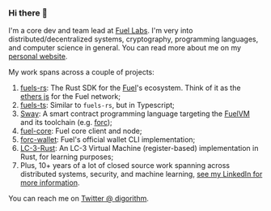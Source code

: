### Hi there 👋

I'm a core dev and team lead at [Fuel Labs](https://fuel.network/). I'm very into distributed/decentralized systems, cryptography, programming languages, and computer science in general. You can read more about me on my [personal website](https://www.rodrigoaraujo.me/). 

My work spans across a couple of projects:

1. [fuels-rs](https://github.com/FuelLabs/fuels-rs): The Rust SDK for the [Fuel](https://fuel.network/)'s ecosystem. Think of it as the [ethers js](https://docs.ethers.io/v5/) for the Fuel network;
2. [fuels-ts](https://github.com/FuelLabs/fuels-ts/): Similar to `fuels-rs`, but in Typescript;
3. [Sway](https://github.com/FuelLabs/sway): A smart contract programming language targeting the [FuelVM](https://github.com/FuelLabs/fuel-vm) and its toolchain (e.g. [forc](https://github.com/FuelLabs/sway/tree/master/forc));
4. [fuel-core](https://github.com/FuelLabs/fuel-core): Fuel core client and node;
5. [forc-wallet](https://github.com/FuelLabs/forc-wallet): Fuel's official wallet CLI implementation;
6. [LC-3-Rust](https://github.com/digorithm/LC-3-Rust): An LC-3 Virtual Machine (register-based) implementation in Rust, for learning purposes;
7. Plus, 10+ years of a lot of closed source work spanning across distributed systems, security, and machine learning, [see my LinkedIn for more information](https://www.linkedin.com/in/rodrigo-araujo-196a9358/).


You can reach me on [Twitter @ digorithm](https://twitter.com/Digorithm).
